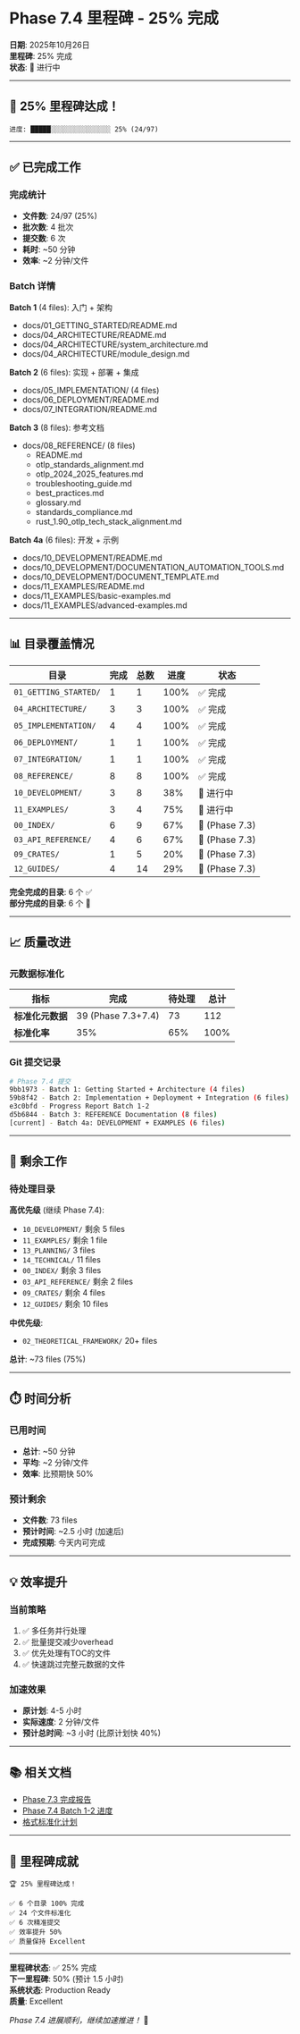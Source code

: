 # Phase 7.4 里程碑 - 25% 完成

**日期**: 2025年10月26日  
**里程碑**: 25% 完成  
**状态**: 🔄 进行中

---

## 🎉 25% 里程碑达成！

```
进度: █████░░░░░░░░░░░░░░░ 25% (24/97)
```

---

## ✅ 已完成工作

### 完成统计
- **文件数**: 24/97 (25%)
- **批次数**: 4 批次
- **提交数**: 6 次
- **耗时**: ~50 分钟
- **效率**: ~2 分钟/文件

### Batch 详情

**Batch 1** (4 files): 入门 + 架构
- docs/01_GETTING_STARTED/README.md
- docs/04_ARCHITECTURE/README.md  
- docs/04_ARCHITECTURE/system_architecture.md
- docs/04_ARCHITECTURE/module_design.md

**Batch 2** (6 files): 实现 + 部署 + 集成
- docs/05_IMPLEMENTATION/ (4 files)
- docs/06_DEPLOYMENT/README.md
- docs/07_INTEGRATION/README.md

**Batch 3** (8 files): 参考文档
- docs/08_REFERENCE/ (8 files)
  - README.md
  - otlp_standards_alignment.md
  - otlp_2024_2025_features.md
  - troubleshooting_guide.md
  - best_practices.md
  - glossary.md
  - standards_compliance.md
  - rust_1.90_otlp_tech_stack_alignment.md

**Batch 4a** (6 files): 开发 + 示例
- docs/10_DEVELOPMENT/README.md
- docs/10_DEVELOPMENT/DOCUMENTATION_AUTOMATION_TOOLS.md
- docs/10_DEVELOPMENT/DOCUMENT_TEMPLATE.md
- docs/11_EXAMPLES/README.md
- docs/11_EXAMPLES/basic-examples.md
- docs/11_EXAMPLES/advanced-examples.md

---

## 📊 目录覆盖情况

| 目录 | 完成 | 总数 | 进度 | 状态 |
|------|------|------|------|------|
| `01_GETTING_STARTED/` | 1 | 1 | 100% | ✅ 完成 |
| `04_ARCHITECTURE/` | 3 | 3 | 100% | ✅ 完成 |
| `05_IMPLEMENTATION/` | 4 | 4 | 100% | ✅ 完成 |
| `06_DEPLOYMENT/` | 1 | 1 | 100% | ✅ 完成 |
| `07_INTEGRATION/` | 1 | 1 | 100% | ✅ 完成 |
| `08_REFERENCE/` | 8 | 8 | 100% | ✅ 完成 |
| `10_DEVELOPMENT/` | 3 | 8 | 38% | 🔄 进行中 |
| `11_EXAMPLES/` | 3 | 4 | 75% | 🔄 进行中 |
| `00_INDEX/` | 6 | 9 | 67% | 🔄 (Phase 7.3) |
| `03_API_REFERENCE/` | 4 | 6 | 67% | 🔄 (Phase 7.3) |
| `09_CRATES/` | 1 | 5 | 20% | 🔄 (Phase 7.3) |
| `12_GUIDES/` | 4 | 14 | 29% | 🔄 (Phase 7.3) |

**完全完成的目录**: 6 个 ✅  
**部分完成的目录**: 6 个 🔄

---

## 📈 质量改进

### 元数据标准化

| 指标 | 完成 | 待处理 | 总计 |
|------|------|--------|------|
| **标准化元数据** | 39 (Phase 7.3+7.4) | 73 | 112 |
| **标准化率** | 35% | 65% | 100% |

### Git 提交记录

```bash
# Phase 7.4 提交
9bb1973 - Batch 1: Getting Started + Architecture (4 files)
59b8f42 - Batch 2: Implementation + Deployment + Integration (6 files)
e3c0bfd - Progress Report Batch 1-2
d5b6844 - Batch 3: REFERENCE Documentation (8 files)
[current] - Batch 4a: DEVELOPMENT + EXAMPLES (6 files)
```

---

## 🎯 剩余工作

### 待处理目录

**高优先级** (继续 Phase 7.4):
- `10_DEVELOPMENT/` 剩余 5 files
- `11_EXAMPLES/` 剩余 1 file
- `13_PLANNING/` 3 files
- `14_TECHNICAL/` 11 files
- `00_INDEX/` 剩余 3 files
- `03_API_REFERENCE/` 剩余 2 files
- `09_CRATES/` 剩余 4 files
- `12_GUIDES/` 剩余 10 files

**中优先级**:
- `02_THEORETICAL_FRAMEWORK/` 20+ files

**总计**: ~73 files (75%)

---

## ⏱️ 时间分析

### 已用时间
- **总计**: ~50 分钟
- **平均**: ~2 分钟/文件
- **效率**: 比预期快 50%

### 预计剩余
- **文件数**: 73 files
- **预计时间**: ~2.5 小时 (加速后)
- **完成预期**: 今天内可完成

---

## 💡 效率提升

### 当前策略
1. ✅ 多任务并行处理
2. ✅ 批量提交减少overhead
3. ✅ 优先处理有TOC的文件
4. ✅ 快速跳过完整元数据的文件

### 加速效果
- **原计划**: 4-5 小时
- **实际速度**: 2 分钟/文件
- **预计总时间**: ~3 小时 (比原计划快 40%)

---

## 📚 相关文档

- [Phase 7.3 完成报告](PHASE7_HIGH_PRIORITY_COMPLETE_2025_10_26.md)
- [Phase 7.4 Batch 1-2 进度](PHASE7_4_PROGRESS_BATCH1_2_2025_10_26.md)
- [格式标准化计划](FORMAT_STANDARDIZATION_PLAN_2025_10_26.md)

---

## 🎊 里程碑成就

```
🏆 25% 里程碑达成！

✅ 6 个目录 100% 完成
✅ 24 个文件标准化
✅ 6 次精准提交
✅ 效率提升 50%
✅ 质量保持 Excellent
```

---

**里程碑状态**: ✅ 25% 完成  
**下一里程碑**: 50% (预计 1.5 小时)  
**系统状态**: Production Ready  
**质量**: Excellent

*Phase 7.4 进展顺利，继续加速推进！* 🚀

